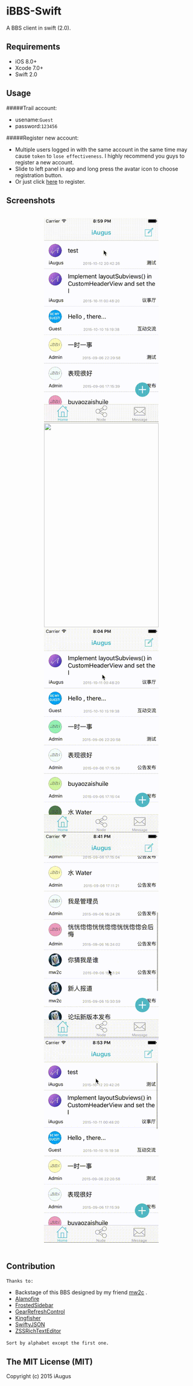 
# iBBS-Swift
 A BBS client in swift (2.0).
<br>
## Requirements

- iOS 8.0+
- Xcode 7.0+
- Swift 2.0
 
## Usage


#####Trail account:

- usename:``Guest``
- password:``123456``

#####Register new account:

- Multiple users logged in with the same account in the same time may cause ``token`` to ``lose effectiveness``. I highly recommend you guys to register a new account.
- Slide to left panel in app and long press the avatar icon to choose registration button.
- Or just click [here](http://obbs.sinaapp.com) to register.

## Screenshots
<br>

<div align=center> <img src="https://raw.githubusercontent.com/iAugux/ProjectScreenshots/master/iBBS/4.gif" width="304" height="540"/></div>
<div align=center> <img src="https://raw.githubusercontent.com/iAugux/ProjectScreenshots/master/iBBS/5.gif" width="304" height="540"/></div>
<div align=center> <img src="https://raw.githubusercontent.com/iAugux/ProjectScreenshots/master/iBBS/1.gif" width="304" height="540"/></div>
<div align=center> <img src="https://raw.githubusercontent.com/iAugux/ProjectScreenshots/master/iBBS/2.gif" width="304" height="540"/></div>
<div align=center> <img src="https://raw.githubusercontent.com/iAugux/ProjectScreenshots/master/iBBS/3.gif" width="304" height="540"/></div>

<br>

## Contribution

``Thanks to:``

- Backstage of this BBS designed by my friend [mw2c](https://github.com/mw2c) .
- [Alamofire](https://github.com/Alamofire/Alamofire)
- [FrostedSidebar](https://github.com/edekhayser/FrostedSidebar)
- [GearRefreshControl](https://github.com/andreamazz/GearRefreshControl)
- [Kingfisher](https://github.com/onevcat/Kingfisher)
- [SwiftyJSON](https://github.com/SwiftyJSON/SwiftyJSON)
- [ZSSRichTextEditor](https://github.com/nnhubbard/ZSSRichTextEditor)

``Sort by alphabet except the first one.`` 

 
## The MIT License (MIT)

Copyright (c) 2015 iAugus



